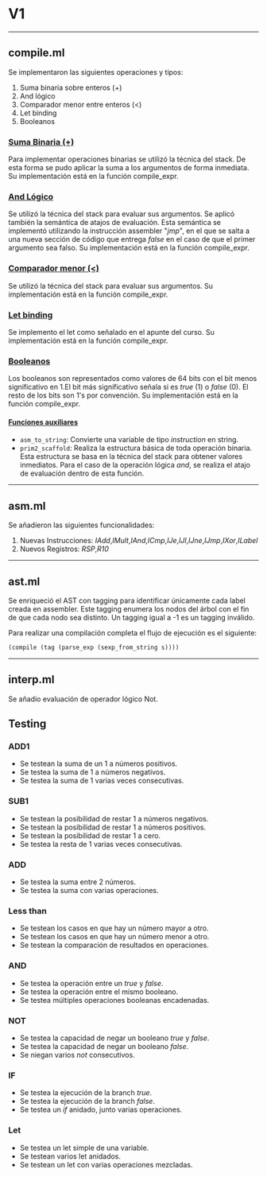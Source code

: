 # V1

---

## compile.ml

Se implementaron las siguientes operaciones y tipos:
1. Suma binaria sobre enteros (\+)
2. And lógico 
3. Comparador menor entre enteros (<)
4. Let binding
5. Booleanos



### <u> Suma Binaria (+) </u>

Para implementar operaciones binarias se utilizó la técnica del stack. De esta forma se pudo aplicar la suma a los argumentos de forma inmediata. Su implementación está en la función compile_expr.

### <u> And Lógico </u>

Se utilizó la técnica del stack para evaluar sus argumentos. Se aplicó también la semántica de atajos de evaluación. Esta semántica se implementó utilizando la instrucción assembler "*jmp*", en el que se salta a una nueva sección de código que entrega *false* en el caso de que el primer argumento sea falso. Su implementación está en la función compile_expr.


### <u> Comparador menor (<) </u>

Se utilizó la técnica del stack para evaluar sus argumentos. Su implementación está en la función compile_expr.


### <u> Let binding</u>

Se implemento el let como señalado en el apunte del curso.  Su implementación está en la función compile_expr.


### <u> Booleanos</u>

Los booleanos son representados como valores de 64 bits con el bit menos significativo en 1.El bit más significativo señala si es *true* (1) o *false* (0). El resto de los bits son 1's por convención. Su implementación está en la función compile_expr.


#### <u> Funciones auxiliares</u> 

- `asm_to_string`: Convierte una variable de tipo _instruction_ en string.
- `prim2_scaffold`: Realiza la estructura básica de toda operación binaria. Esta estructura se basa en la técnica del stack para obtener valores inmediatos. Para el caso de la operación lógica *and*, se realiza el atajo de evaluación dentro de esta función.

---

## asm.ml

Se añadieron las siguientes funcionalidades:

1. Nuevas Instrucciones: *IAdd*,*IMult*,*IAnd*,*ICmp*,*IJe*,*IJl*,*IJne*,*IJmp*,*IXor*,*ILabel*
2. Nuevos Registros: *RSP*,*R10*

---

## ast.ml

Se enriqueció el AST con tagging para identificar únicamente cada label creada en assembler. Este tagging enumera los nodos del árbol con el fin de que cada nodo sea distinto.
Un tagging igual a -1 es un tagging inválido.

Para realizar una compilación completa el flujo de ejecución es el siguiente:
```ocaml
(compile (tag (parse_exp (sexp_from_string s))))
```

---

## interp.ml

Se añadio evaluación de operador lógico Not.


## Testing

### **ADD1**
- Se testean la suma de un 1 a números positivos.
- Se testea la suma de 1 a números negativos.
- Se testea la suma de 1 varias veces consecutivas. 

### **SUB1**
- Se testean la posibilidad de restar 1 a números negativos.
- Se testean la posibilidad de restar 1 a números positivos.
- Se testean la posibilidad de restar 1 a cero.
- Se testea la resta de 1 varias veces consecutivas. 

### **ADD**

- Se testea la suma entre 2 números.
- Se testea la suma con varias operaciones.
  
### **Less than** 

- Se testean los casos en que hay un número mayor a otro.
- Se testean los casos en que hay un número menor a otro.
- Se testean la comparación de resultados en operaciones.
  
### **AND** 

- Se testea la operación entre un _true_ y _false_.
- Se testea la operación entre el mismo booleano.
- Se testea múltiples operaciones booleanas encadenadas.

### **NOT**

- Se testea la capacidad de negar un booleano _true_ y _false_.
- Se testea la capacidad de negar un booleano _false_.
- Se niegan varios _not_ consecutivos.

### **IF**

- Se testea la ejecución de la branch _true_.
- Se testea la ejecución de la branch _false_.
- Se testea un _if_ anidado, junto varias operaciones.

### **Let**

- Se testea un let simple de una variable.
- Se testean varios let anidados.
- Se testean un let con varias operaciones mezcladas.
